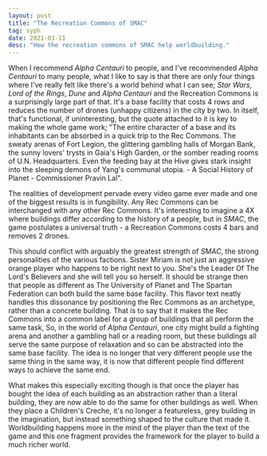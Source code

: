 ```yaml
---
layout: post
title: "The Recreation Commons of SMAC"
tag: syph
date: 2021-03-11
desc: "How the recreation commons of SMAC help worldbuilding."
---
```


When I recommend *Alpha Centauri* to people, and I've recommended *Alpha Centauri* to many people, what I like to say is that there are only four things where I've really felt like there's a world behind what I can see; *Star Wars*, *Lord of the Rings*, *Dune* and *Alpha Centauri* and the Recreation Commons is a surprisingly large part of that. It's a base facility that costs 4 rows and reduces the number of drones \(unhappy citizens\) in the city by two. In itself, that's functional, if uninteresting, but the quote attached to it is key to making the whole game work; "The entire character of a base and its inhabitants can be absorbed in a quick trip to the Rec Commons. The sweaty arenas of Fort Legion, the glittering gambling halls of Morgan Bank, the sunny lovers' trysts in Gaia's High Garden, or the somber reading rooms of U.N. Headquarters. Even the feeding bay at the Hive gives stark insight into the sleeping demons of Yang's communal utopia. - A Social History of Planet - Commissioner Pravin Lal".

The realities of development pervade every video game ever made and one of the biggest results is in fungibility. Any Rec Commons can be interchanged with any other Rec Commons. It's interesting to imagine a 4X where buildings differ according to the history of a people, but in *SMAC*, the game postulates a universal truth - a Recreation Commons costs 4 bars and removes 2 drones.

This should conflict with arguably the greatest strength of *SMAC*, the strong personalities of the various factions. Sister Miriam is not just an aggressive orange player who happens to be right next to you. She's the Leader Of The Lord's Believers and she will tell you so herself. It should be strange then that people as different as The University of Planet and The Spartan Federation can both build the same base facility. This flavor text neatly handles this dissonance by positioning the Rec Commons as an archetype, rather than a concrete building. That is to say that it makes the Rec Commons into a common label for a group of buildings that all perform the same task, So, in the world of *Alpha Centauri*, one city might build a fighting arena and another a gambling hall or a reading room, but these buildings all serve the same purpose of relaxation and so can be abstracted into the same base facility. The idea is no longer that very different people use the same thing in the same way, it is now that different people find different ways to achieve the same end.

What makes this especially exciting though is that once the player has bought the idea of each building as an abstraction rather than a literal building, they are now able to do the same for other buildings as well. When they place a Children's Creche, it's no longer a featureless, grey building in the imagination, but instead something shaped to the culture that made it. Worldbuilding happens more in the mind of the player than the text of the game and this one fragment provides the framework for the player to build a much richer world.

